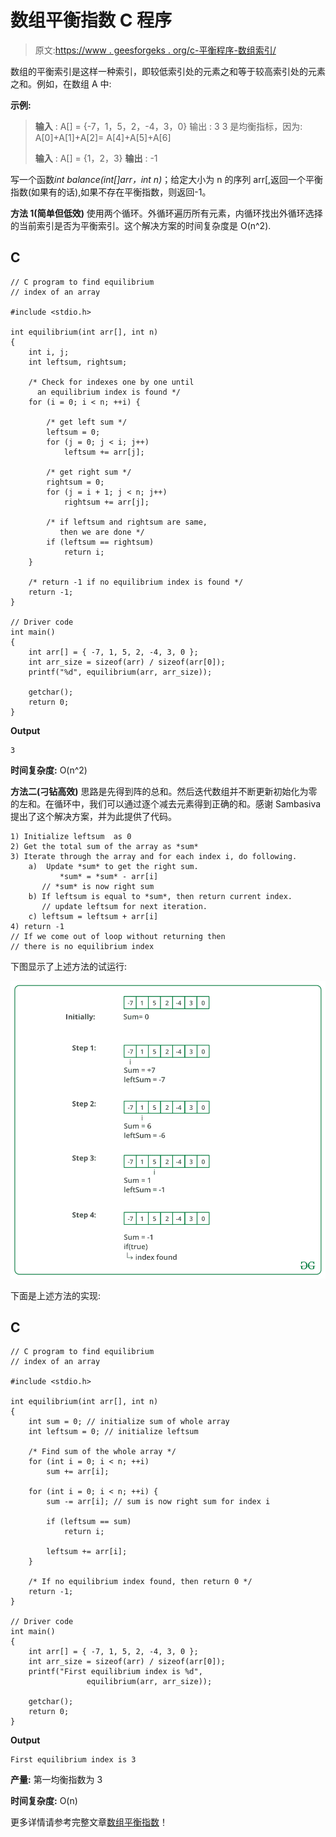 # 数组平衡指数 C 程序

> 原文:[https://www . geesforgeks . org/c-平衡程序-数组索引/](https://www.geeksforgeeks.org/c-program-for-equilibrium-index-of-an-array/)

数组的平衡索引是这样一种索引，即较低索引处的元素之和等于较高索引处的元素之和。例如，在数组 A 中:

**示例:**

> **输入** : A[] = {-7，1，5，2，-4，3，0}
> 输出 : 3
> 3 是均衡指标，因为:
> A[0]+A[1]+A[2]= A[4]+A[5]+A[6]
> 
> **输入** : A[] = {1，2，3}
> **输出** : -1

写一个函数*int balance(int[]arr，int n)*；给定大小为 n 的序列 arr[,返回一个平衡指数(如果有的话),如果不存在平衡指数，则返回-1。

**方法 1(简单但低效)**
使用两个循环。外循环遍历所有元素，内循环找出外循环选择的当前索引是否为平衡索引。这个解决方案的时间复杂度是 O(n^2).

## C

```
// C program to find equilibrium
// index of an array

#include <stdio.h>

int equilibrium(int arr[], int n)
{
    int i, j;
    int leftsum, rightsum;

    /* Check for indexes one by one until 
      an equilibrium index is found */
    for (i = 0; i < n; ++i) {       

        /* get left sum */
        leftsum = 0; 
        for (j = 0; j < i; j++)
            leftsum += arr[j];

        /* get right sum */
        rightsum = 0; 
        for (j = i + 1; j < n; j++)
            rightsum += arr[j];

        /* if leftsum and rightsum are same, 
           then we are done */
        if (leftsum == rightsum)
            return i;
    }

    /* return -1 if no equilibrium index is found */
    return -1;
}

// Driver code
int main()
{
    int arr[] = { -7, 1, 5, 2, -4, 3, 0 };
    int arr_size = sizeof(arr) / sizeof(arr[0]);
    printf("%d", equilibrium(arr, arr_size));

    getchar();
    return 0;
}
```

**Output**

```
3
```

**时间复杂度:** O(n^2)

**方法二(刁钻高效)**
思路是先得到阵的总和。然后迭代数组并不断更新初始化为零的左和。在循环中，我们可以通过逐个减去元素得到正确的和。感谢 Sambasiva 提出了这个解决方案，并为此提供了代码。

```
1) Initialize leftsum  as 0
2) Get the total sum of the array as *sum*
3) Iterate through the array and for each index i, do following.
    a)  Update *sum* to get the right sum.  
           *sum* = *sum* - arr[i] 
       // *sum* is now right sum
    b) If leftsum is equal to *sum*, then return current index. 
       // update leftsum for next iteration.
    c) leftsum = leftsum + arr[i]
4) return -1 
// If we come out of loop without returning then
// there is no equilibrium index
```

下图显示了上述方法的试运行:

![](img/f62f31ef22a6773a833185b8c3bebc36.png)

下面是上述方法的实现:

## C

```
// C program to find equilibrium
// index of an array

#include <stdio.h>

int equilibrium(int arr[], int n)
{
    int sum = 0; // initialize sum of whole array
    int leftsum = 0; // initialize leftsum

    /* Find sum of the whole array */
    for (int i = 0; i < n; ++i)
        sum += arr[i];

    for (int i = 0; i < n; ++i) {
        sum -= arr[i]; // sum is now right sum for index i

        if (leftsum == sum)
            return i;

        leftsum += arr[i];
    }

    /* If no equilibrium index found, then return 0 */
    return -1;
}

// Driver code
int main()
{
    int arr[] = { -7, 1, 5, 2, -4, 3, 0 };
    int arr_size = sizeof(arr) / sizeof(arr[0]);
    printf("First equilibrium index is %d", 
                 equilibrium(arr, arr_size));

    getchar();
    return 0;
}
```

**Output**

```
First equilibrium index is 3
```

**产量:**
第一均衡指数为 3

**时间复杂度:** O(n)

更多详情请参考完整文章[数组平衡指数](https://www.geeksforgeeks.org/equilibrium-index-of-an-array/)！